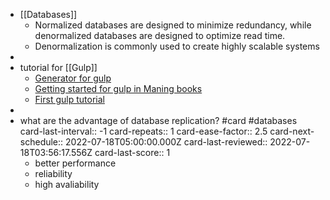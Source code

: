 - [[Databases]]
	- Normalized databases are designed to minimize redundancy, while denormalized databases are designed to optimize read time.
	- Denormalization is commonly used to create highly scalable systems
-
- tutorial for [[Gulp]]
	- [Generator for gulp](https://yeoman.io/blog/gulp-explore.html)
	- [Getting started for gulp in Maning books](https://livebook.manning.com/book/front-end-tooling-with-gulp-bower-and-yeoman/chapter-2)
	- [First gulp tutorial](https://ponyfoo.com/articles/my-first-gulp-adventure)
-
- what are the advantage of database replication? #card #databases
  card-last-interval:: -1
  card-repeats:: 1
  card-ease-factor:: 2.5
  card-next-schedule:: 2022-07-18T05:00:00.000Z
  card-last-reviewed:: 2022-07-18T03:56:17.556Z
  card-last-score:: 1
	- better performance
	- reliability
	- high avaliability